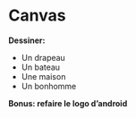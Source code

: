 # Canvas

**Dessiner:**
- Un drapeau
- Un bateau
- Une maison
- Un bonhomme

**Bonus: refaire le logo d’android**
